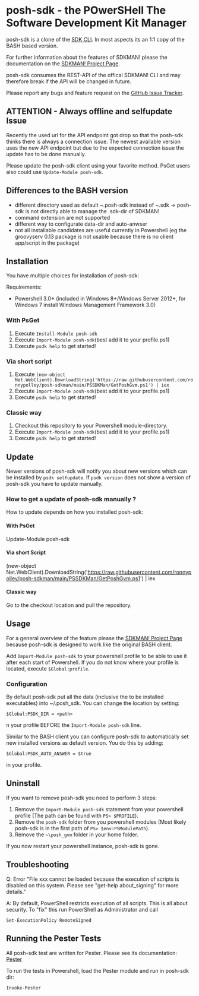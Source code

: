 # posh-sdk - the POwerSHell The Software Development Kit Manager

posh-sdk is a clone of the [SDK CLI](https://github.com/sdkman/sdkman-cli). In most aspects its an 1:1 copy of the BASH based version.

For further information about the features of SDKMAN! please the documentation on the [SDKMAN! Project Page](https://sdkman.io).

posh-sdk consumes the REST-API of the offical SDKMAN! CLI and may therefore break if the API will be changed in future.

Please report any bugs and feature request on the [GitHub Issue Tracker](https://github.com/ronnypolley/posh-sdkman/issues).

## ATTENTION - Always offline and selfupdate Issue

Recently the used url for the API endpoint got drop so that the posh-sdk thinks there is always a connection issue. The newest available version uses the new API endpoint but due to the expected connection issue the update has to be done manually.

Please update the posh-sdk client using your favorite method. PsGet users also could use `Update-Module posh-sdk`.

## Differences to the BASH version

- different directory used as default ~\.posh-sdk instead of ~\.sdk -> posh-sdk is not directly able to manage the .sdk-dir of SDKMAN!
- command extension are not supported
- different way to configurate data-dir and auto-anwser
- not all installable candidates are useful currently in Powershell (eg the groovyserv 0.13 package is not usable because there is no client app/script in the package)

## Installation

You have multiple choices for installation of posh-sdk:

Requirements:

- Powershell 3.0+ (included in Windows 8+/Windows Server 2012+, for Windows 7 install Windows Management Framework 3.0)

### With PsGet

1. Execute `Install-Module posh-sdk`
2. Execute `Import-Module posh-sdk`(best add it to your profile.ps1)
3. Execute `psdk help` to get started!

### Via short script

1. Execute `(new-object Net.WebClient).DownloadString('https://raw.githubusercontent.com/ronnypolley/posh-sdkman/main/PSSDKMan/GetPoshGvm.ps1') | iex`
2. Execute `Import-Module posh-sdk`(best add it to your profile.ps1)
3. Execute `psdk help` to get started!

### Classic way

1. Checkout this repository to your Powershell module-directory.
2. Execute `Import-Module posh-sdk`(best add it to your profile.ps1)
3. Execute `psdk help` to get started!

## Update

Newer versions of posh-sdk will notify you about new versions which can be installed by `psdk selfupdate`. If `psdk version` does not show a version of posh-sdk you have to update manually.

### How to get a update of posh-sdk manually ?

How to update depends on how you installed posh-sdk:

#### With PsGet

Update-Module posh-sdk

#### Via short Script

(new-object Net.WebClient).DownloadString('https://raw.githubusercontent.com/ronnypolley/posh-sdkman/main/PSSDKMan/GetPoshGvm.ps1') | iex

#### Classic way

Go to the checkout location and pull the repository.

## Usage

For a general overview of the feature please the [SDKMAN! Project Page](https://sdkman.io) because posh-sdk is designed to work like the original BASH client.

Add `Import-Module posh-sdk` to your powershell profile to be able to use it after each start of Powershell. If you do not know where your profile is located, execute `$Global:profile`.

### Configuration

By default posh-sdk put all the data (inclusive the to be installed executables) into ~/.posh_sdk. You can change the location by setting:

    $Global:PSDK_DIR = <path>

n your profile BEFORE the `Import-Module posh-sdk` line.

Similar to the BASH client you can configure posh-sdk to automatically set new installed versions as default version. You do this by adding:

    $Global:PSDK_AUTO_ANSWER = $true

in your profile.

## Uninstall

If you want to remove posh-sdk you need to perform 3 steps:

1. Remove the `Import-Module posh-sdk` statement from your powershell profile (The path can be found with `PS> $PROFILE`).
2. Remove the `posh-sdk` folder from you powershell modules (Most likely posh-sdk is in the first path of `PS> $env:PSModulePath`).
3. Remove the `~\posh_gvm` folder in your home folder.

If you now restart your powershell instance, posh-sdk is gone.

## Troubleshooting

Q: Error "File xxx cannot be loaded because the execution of scripts is disabled on this system. Please see "get-help about_signing" for more details."

A: By default, PowerShell restricts execution of all scripts. This is all about security. To "fix" this run PowerShell as Administrator and call

    Set-ExecutionPolicy RemoteSigned

## Running the Pester Tests

All posh-sdk test are written for Pester. Please see its documentation: [Pester](https://github.com/pester/Pester)

To run the tests in Powershell, load the Pester module and run in posh-sdk dir:

    Invoke-Pester
